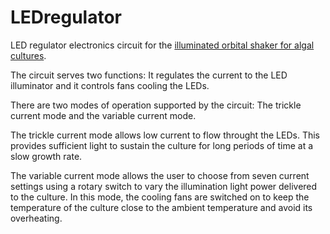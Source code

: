 # LEDregulator
LED regulator electronics circuit for the [illuminated orbital shaker for algal cultures](https://app.labstep.com/sharelink/221d4460-8591-4ab5-ac0c-70b54c93532a).

The circuit serves two functions: It regulates the current to the LED illuminator and it controls fans cooling the LEDs.

There are two modes of operation supported by the circuit: The trickle current mode and the variable current mode.

The trickle current mode allows low current to flow throught the LEDs. This provides sufficient light to sustain the culture for long periods of time at a slow growth rate.

The variable current mode allows the user to choose from seven current settings using a rotary switch to vary the illumination light power delivered to the culture. In this mode, the cooling fans are switched on to keep the temperature of the culture close to the ambient temperature and avoid its overheating.
